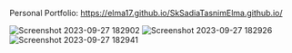 Personal Portfolio:
https://elma17.github.io/SkSadiaTasnimElma.github.io/

![Screenshot 2023-09-27 182902](https://github.com/Elma17/SkSadiaTasnimElma.github.io/assets/114817868/73f5ed12-902e-4de3-8ff9-ce5631b9239f)
![Screenshot 2023-09-27 182926](https://github.com/Elma17/SkSadiaTasnimElma.github.io/assets/114817868/79239d80-4e15-40a8-9632-975bb37b183d)
![Screenshot 2023-09-27 182941](https://github.com/Elma17/SkSadiaTasnimElma.github.io/assets/114817868/f09a5d1f-c13e-4188-9999-ee60c11fc7dc)
